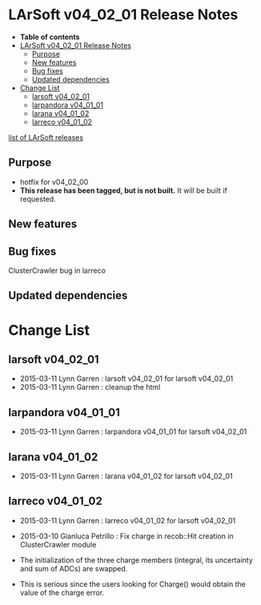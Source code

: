 LArSoft v04\_02\_01 Release Notes
======================================================================

-   **Table of contents**
-   [LArSoft v04\_02\_01 Release Notes](#LArSoft-v04_02_01-Release-Notes)
    -   [Purpose](#Purpose)
    -   [New features](#New-features)
    -   [Bug fixes](#Bug-fixes)
    -   [Updated dependencies](#Updated-dependencies)
-   [Change List](#Change-List)
    -   [larsoft v04\_02\_01](#larsoft-v04_02_01)
    -   [larpandora v04\_01\_01](#larpandora-v04_01_01)
    -   [larana v04\_01\_02](#larana-v04_01_02)
    -   [larreco v04\_01\_02](#larreco-v04_01_02)

[list of LArSoft releases](LArSoft_release_list)

Purpose
--------------------

-   hotfix for v04\_02\_00
-   **This release has been tagged, but is not built.** It will be built if requested.

New features
------------------------------

Bug fixes
------------------------

ClusterCrawler bug in larreco

Updated dependencies
----------------------------------------------

Change List
============================

larsoft v04\_02\_01
------------------------------------------

-   2015-03-11 Lynn Garren : larsoft v04\_02\_01 for larsoft v04\_02\_01
-   2015-03-11 Lynn Garren : cleanup the html

larpandora v04\_01\_01
------------------------------------------------

-   2015-03-11 Lynn Garren : larpandora v04\_01\_01 for larsoft v04\_02\_01

larana v04\_01\_02
----------------------------------------

-   2015-03-11 Lynn Garren : larana v04\_01\_02 for larsoft v04\_02\_01

larreco v04\_01\_02
------------------------------------------

-   2015-03-11 Lynn Garren : larreco v04\_01\_02 for larsoft v04\_02\_01
-   2015-03-10 Gianluca Petrillo : Fix charge in recob::Hit creation in ClusterCrawler module

-   The initialization of the three charge members (integral, its uncertainty and sum of ADCs) are swapped.
-   This is serious since the users looking for Charge() would obtain the value of the charge error.
